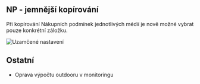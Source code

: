 ﻿---
categories: [fenix]
layout: fenix
---
## NP - jemnější kopírování
Při kopírování Nákupních podmínek jednotlivých médií je nově možné vybrat pouze konkrétní záložku. 

![Uzamčené nastavení]({{site.url}}/data/kopirovaninpjemne.PNG "Uzamčené nastavení")

## Ostatní

<ul>
	<li>Oprava výpočtu outdooru v monitoringu</li>
</ul>





